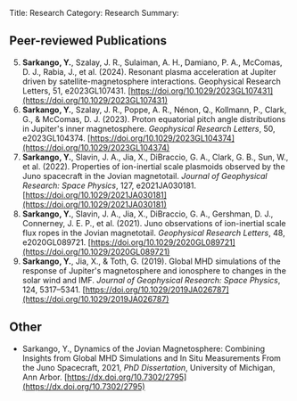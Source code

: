 Title: Research
Category: Research
Summary: 

## Peer-reviewed Publications
5.  **Sarkango, Y.**, Szalay, J. R., Sulaiman, A. H., Damiano, P. A., McComas, D. J., Rabia, J., et al. (2024). Resonant plasma acceleration at Jupiter driven by satellite-magnetosphere interactions. Geophysical Research Letters, 51, e2023GL107431. [https://doi.org/10.1029/2023GL107431](https://doi.org/10.1029/2023GL107431) 
4. **Sarkango, Y.**,  Szalay, J. R.,  Poppe, A. R.,  Nénon, Q.,  Kollmann, P.,  Clark, G., &  McComas, D. J. (2023). Proton equatorial pitch angle distributions in Jupiter's inner magnetosphere. *Geophysical Research Letters*,  50, e2023GL104374. [https://doi.org/10.1029/2023GL104374](https://doi.org/10.1029/2023GL104374)  
3. **Sarkango, Y.**,  Slavin, J. A.,  Jia, X.,  DiBraccio, G. A.,  Clark, G. B.,  Sun, W., et al. (2022).  Properties of ion-inertial scale plasmoids observed by the Juno spacecraft in the Jovian magnetotail. *Journal of Geophysical Research: Space Physics*,  127, e2021JA030181. [https://doi.org/10.1029/2021JA030181](https://doi.org/10.1029/2021JA030181)  
2. **Sarkango, Y.**,  Slavin, J. A.,  Jia, X.,  DiBraccio, G. A.,  Gershman, D. J.,  Connerney, J. E. P., et al. (2021).  Juno observations of ion-inertial scale flux ropes in the Jovian magnetotail. *Geophysical Research Letters*,  48, e2020GL089721. [https://doi.org/10.1029/2020GL089721](https://doi.org/10.1029/2020GL089721)  
1. **Sarkango, Y.**,  Jia, X., &  Toth, G. (2019).  Global MHD simulations of the response of Jupiter's magnetosphere and ionosphere to changes in the solar wind and IMF. *Journal of Geophysical Research: Space Physics*,  124,  5317–5341. [https://doi.org/10.1029/2019JA026787](https://doi.org/10.1029/2019JA026787)  

## Other
- Sarkango, Y., Dynamics of the Jovian Magnetosphere: Combining Insights from Global MHD Simulations and In Situ Measurements From the Juno Spacecraft, 2021, *PhD Dissertation*, University of Michigan, Ann Arbor. [https://dx.doi.org/10.7302/2795](https://dx.doi.org/10.7302/2795)
